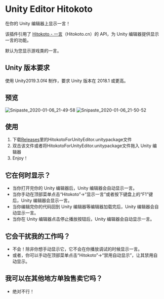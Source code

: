 # Unity Editor Hitokoto
在你的 Unity 编辑器上显示一言！

该插件引用了 <a href="https://hitokoto.cn" target="_blank">Hitokoto - 一言</a>（Hitokoto.cn）的 API，为 Unity 编辑器提供显示一言的功能。

默认为您显示游戏类的一言。

## Unity 版本要求
使用 Unity2019.3.0f4 制作，要求 Unity 版本在 2018.1 或更高。

## 预览
![Snipaste_2020-01-06_21-49-58](https://user-images.githubusercontent.com/8389962/71822353-9f779800-30cf-11ea-9e85-f26957e90b12.png)
![Snipaste_2020-01-06_21-50-52](https://user-images.githubusercontent.com/8389962/71822445-d188fa00-30cf-11ea-92c1-066ff6914007.png)

## 使用
1. 下载[Releases](https://github.com/Sonic853/Unity-Editor-Hitokoto/releases)里的HitokotoForUnityEditor.unitypackage文件
2. 双击该文件或者将HitokotoForUnityEditor.unitypackage文件拖入 Unity 编辑器
3. Enjoy！

## 它在何时显示？
* 当你打开完你的 Unity 编辑器后，Unity 编辑器会自动显示一言。
* 当你手动在顶部菜单点击“Hitokoto”→“显示一言”或者按下键盘上的“F1”键后，Unity 编辑器会显示一言。
* 当你编辑完你的代码回到 Unity 编辑器等编辑器加载完后，Unity 编辑器会自动显示一言。
* 当你在 Unity 编辑器点击停止播放按钮后，Unity 编辑器会自动显示一言。

## 它会干扰我的工作吗？
* 不会！除非你想手动显示它，它不会在你播放调试的时候显示一言。
* 或者，你可以手动在顶部菜单点击“Hitokoto”→“禁用自动显示”，让其禁用自动显示。

## 我可以在其他地方单独售卖它吗？
* 绝对不行！
